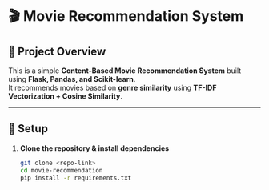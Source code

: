 # 🎬 Movie Recommendation System

## 🚀 Project Overview
This is a simple **Content-Based Movie Recommendation System** built using **Flask, Pandas, and Scikit-learn**.  
It recommends movies based on **genre similarity** using **TF-IDF Vectorization + Cosine Similarity**.  

---

## 📂 Setup

1. **Clone the repository & install dependencies**
   ```bash
   git clone <repo-link>
   cd movie-recommendation
   pip install -r requirements.txt
